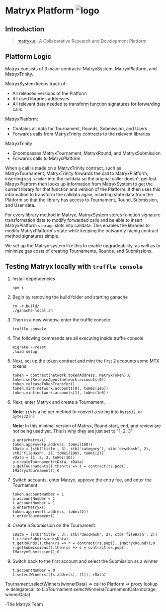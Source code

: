 # Matryx Platform ![logo](https://github.com/matryx/matryx-alpha-source/blob/master/assets/Matryx-Logo-Black-1600px.png)

## Introduction

> [matryx.ai](https://www.matryx.ai): A Collaborative Research and Development Platform

## Platform Logic

Matryx consists of 3 major contracts: MatryxSystem, MatryxPlatform, and MatryxTrinity.

MatryxSystem keeps track of:
- All released versions of the Platform
- All used libraries addresses
- All relevant data needed to transform function signatures for forwarding calls

MatryxPlatform:
- Contains all data for Tournament, Rounds, Submission, and Users
- Forwards calls from MatryxTrinity contracts to the relevant libraries

MatryxTrinity
- Encompasses MatryxTournament, MatryxRound, and MatryxSubmission
- Forwards calls to MatryxPlatform

When a call is made on a MatryxTrinity contract, such as MatryxTournament, MatryxTrinity forwards the call to MatryxPlatform, inserting `msg.sender` into the calldata so the original caller doesn't get lost. MatryxPlatform then looks up information from MatryxSystem to get the current library for that function and version of the Platform. It then uses this information to transform the calldata again, inserting state data from the Platform so that the library has access to Tournament, Round, Submission, and User data.

For every library method in Matryx, MatryxSystem stores function signature transformation data to modify forwarded calls and be able to insert MatryxPlatform `storage` slots into calldata. This enables the libraries to modify MatryxPlatform's state while keeping the outwardly facing contract method signatures simple.

We set up the Matryx system like this to enable upgradeability, as well as to minimize gas costs of creating Tournaments, Rounds, and Submissions.


## Testing Matryx locally with `truffle console`

1. Install dependencies
    ```
    npm i
    ```

2. Begin by removing the build folder and starting ganache
    ```
    rm -r build/
    ./ganache-local.sh
    ```

3. Then in a new window, enter the truffle console
    ```
    truffle console
    ```

4. The following commands are all executing inside truffle console
    ```
    migrate --reset
    .load setup
    ```

5. Next, set up the token contract and mint the first 2 accounts some MTX tokens
    ```
    token = contract(network.tokenAddress, MatryxToken);0
    token.setReleaseAgent(network.accounts[0])
    token.releaseTokenTransfer()
    token.mint(network.accounts[0], toWei(1e6))
    token.mint(network.accounts[1], toWei(1e6))
    ```

6. Next, enter Matryx and create a Tournament.

    **Note**: `stb` is a helper method to convert a string into `bytes32`, or `bytes32[n]`

    **Note**: In this minimal version of Matryx, Round start, end, and review are not being used yet. This is why they are just set to "1, 2, 3"
    ```
    p.enterMatryx()
    token.approve(p.address, toWei(100))
    tData = [stb('title', 3), stb('category'), stb('descHash', 2), stb('fileHash', 2), toWei(100), toWei(2)]
    rData = [1, 2, 3, toWei(10)]
    p.createTournament(tData, rData)
    p.getTournaments().then(ts => t = contract(ts.pop(), IMatryxTournament));0
    ```

7. Switch accounts, enter Matryx, approve the entry fee, and enter the Tournament
    ```
    token.accountNumber = 1
    p.accountNumber = 1
    t.accountNumber = 1
    p.enterMatryx()
    token.approve(t.address, toWei(2))
    t.enterTournament()
    ```

8. Create a Submission on the Tournament
    ```
    sData = [stb('title', 3), stb('descHash', 2), stb('fileHash', 2)]
    t.createSubmission(sData)
    t.getRounds().then(rs => r = contract(rs.pop(), IMatryxRound));0
    r.getSubmissions().then(ss => s = contract(ss.pop(), IMatryxSubmission));0
    ```

9.  Switch back to the first account and select the Submission as a winner
    ```
    t.accountNumber = 0
    t.selectWinners([[s.address], [1]], rData)
    ```

Tournament.selectWinners(winnerData) => call to Platform => proxy lookup => delegatecall to LibTournament.selectWinners(TournamentData storage, winnerData)


-The Matryx Team
